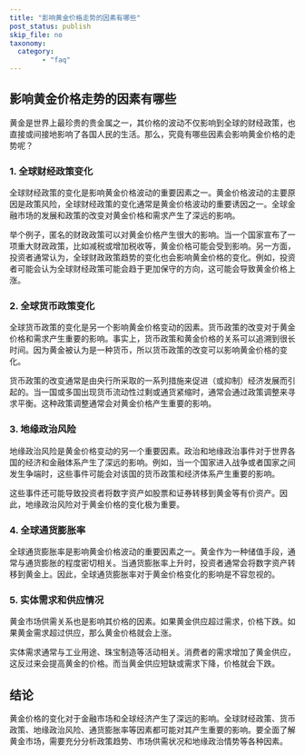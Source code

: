 ```yaml
---
title: "影响黄金价格走势的因素有哪些"
post_status: publish
skip_file: no
taxonomy:
  category:
        - "faq"
---
```


## 影响黄金价格走势的因素有哪些

黄金是世界上最珍贵的贵金属之一，其价格的波动不仅影响到全球的财经政策，也直接或间接地影响了各国人民的生活。那么，究竟有哪些因素会影响黄金价格的走势呢？

### 1\. 全球财经政策变化

全球财经政策的变化是影响黄金价格波动的重要因素之一。黄金价格波动的主要原因是政策风险，全球财经政策的变化通常是黄金价格波动的重要诱因之一。全球金融市场的发展和政策的改变对黄金价格和需求产生了深远的影响。

举个例子，匿名的财政政策可以对黄金价格产生很大的影响。当一个国家宣布了一项重大财政政策，比如减税或增加税收等，黄金价格可能会受到影响。另一方面，投资者通常认为，全球财政政策趋势的变化也会影响黄金价格的变化。例如，投资者可能会认为全球财经政策可能会趋于更加保守的方向，这可能会导致黄金价格上涨。

### 2\. 全球货币政策变化

全球货币政策的变化是另一个影响黄金价格变动的因素。货币政策的改变对于黄金价格和需求产生重要的影响。事实上，货币政策和黄金价格的关系可以追溯到很长时间。因为黄金被认为是一种货币，所以货币政策的改变可以影响黄金价格的变化。

货币政策的改变通常是由央行所采取的一系列措施来促进（或抑制）经济发展而引起的。当一国或多国出现货币流动性过剩或通货紧缩时，通常会通过政策调整来寻求平衡。这种政策调整通常会对黄金价格产生重要的影响。

### 3\. 地缘政治风险

地缘政治风险是黄金价格变动的另一个重要因素。政治和地缘政治事件对于世界各国的经济和金融体系产生了深远的影响。例如，当一个国家进入战争或者国家之间发生争端时，这些事件可能会对该国的货币政策和经济体系产生重要的影响。

这些事件还可能导致投资者将数字资产如股票和证券转移到黄金等有价资产。因此，地缘政治风险对于黄金价格的变化极为重要。

### 4\. 全球通货膨胀率

全球通货膨胀率是影响黄金价格波动的重要因素之一。黄金作为一种储值手段，通常与通货膨胀的程度密切相关。当通货膨胀率上升时，投资者通常会将数字资产转移到黄金上。因此，全球通货膨胀率对于黄金价格变化的影响是不容忽视的。

### 5\. 实体需求和供应情况

黄金市场供需关系也是影响其价格的因素。如果黄金供应超过需求，价格下跌。如果黄金需求超过供应，那么黄金价格就会上涨。

实体需求通常与工业用途、珠宝制造等活动相关。消费者的需求增加了黄金供应，这反过来会提高黄金的价格。而当黄金供应短缺或需求下降，价格就会下跌。

## 结论

黄金价格的变化对于金融市场和全球经济产生了深远的影响。全球财经政策、货币政策、地缘政治风险、通货膨胀率等因素都可能对其产生重要的影响。要全面了解黄金市场，需要充分分析政策趋势、市场供需状况和地缘政治情势等各种因素。
